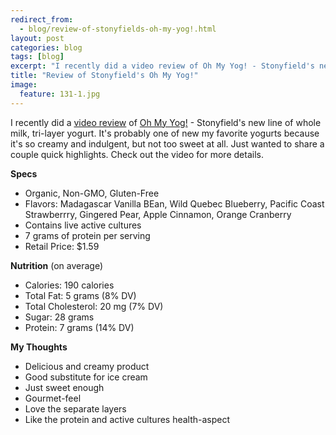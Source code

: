 ```yaml
---
redirect_from: 
  - blog/review-of-stonyfields-oh-my-yog!.html
layout: post
categories: blog
tags: [blog]
excerpt: "I recently did a video review of Oh My Yog! - Stonyfield's new line of whole milk, tri-layer yogurt.  It's probably one of my favorite yogurts because it's creamy and indulgent, but not too sweet at all.  Just wanted to share a couple quick highlights.  Check out the video for more details."
title: "Review of Stonyfield's Oh My Yog!"
image:
  feature: 131-1.jpg
---
```


I recently did a [video review](http://www.eastmeetskitchen.com/videos/stonyfield-oh-my-yog!-review.html) of [Oh My Yog!](http://www.stonyfield.com/products/oh-my-yog) - Stonyfield's new line of whole milk, tri-layer yogurt.  It's probably one of new my favorite yogurts because it's so creamy and indulgent, but not too sweet at all.  Just wanted to share a couple quick highlights.  Check out the video for more details.

__Specs__

* Organic, Non-GMO, Gluten-Free
* Flavors: Madagascar Vanilla BEan, Wild Quebec Blueberry, Pacific Coast Strawberrry, Gingered Pear, Apple Cinnamon, Orange Cranberry
* Contains live active cultures
* 7 grams of protein per serving
* Retail Price: $1.59

__Nutrition__
(on average)

* Calories: 190 calories 
* Total Fat: 5 grams (8% DV)
* Total Cholesterol: 20 mg (7% DV)
* Sugar: 28 grams
* Protein: 7 grams (14% DV)

__My Thoughts__

* Delicious and creamy product
* Good substitute for ice cream
* Just sweet enough
* Gourmet-feel
* Love the separate layers
* Like the protein and active cultures health-aspect